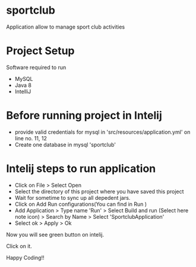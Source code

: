 # sportclub
Application allow to manage sport club activities

# Project Setup
Software required to run
- MySQL
- Java 8
- IntelliJ


# Before running project in Intelij
- provide valid credentials for mysql in 'src/resources/application.yml' on line no. 11, 12
- Create one database in mysql 'sportclub'

# Intelij steps to run application
- Click on File > Select Open
- Select the directory of this project where you have saved this project
- Wait for sometime to sync up all depedent jars.
- Click on Add Run configurations(You can find in Run )
- Add Application > Type name 'Run' > Select Build and run (Select here note icon) > Search by Name > Select 'SportclubApplication'
- Select ok > Apply > Ok

Now you will see green button on intelij.

Click on it. 

Happy Coding!!
